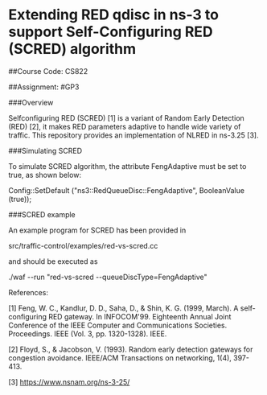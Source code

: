 # Extending RED qdisc in ns-3 to support Self-Configuring RED (SCRED) algorithm

##Course Code: CS822

##Assignment: #GP3

###Overview

Selfconfiguring RED (SCRED) [1] is a variant of Random Early Detection (RED) [2], it makes RED parameters adaptive to handle wide variety of traffic. This repository provides an implementation of NLRED in ns-3.25 [3].

###Simulating SCRED 

To simulate SCRED algorithm, the attribute FengAdaptive must be set to true, as shown below:

Config::SetDefault ("ns3::RedQueueDisc::FengAdaptive", BooleanValue (true));

###SCRED example

An example program for SCRED has been provided in

src/traffic-control/examples/red-vs-scred.cc

and should be executed as

./waf --run "red-vs-scred --queueDiscType=FengAdaptive"


References:

[1] Feng, W. C., Kandlur, D. D., Saha, D., & Shin, K. G. (1999, March). A self-configuring RED gateway. In INFOCOM'99. Eighteenth Annual Joint Conference of the IEEE Computer and Communications Societies. Proceedings. IEEE (Vol. 3, pp. 1320-1328). IEEE.

[2] Floyd, S., & Jacobson, V. (1993). Random early detection gateways for congestion avoidance. IEEE/ACM Transactions on networking, 1(4), 397-413.


[3] https://www.nsnam.org/ns-3-25/
